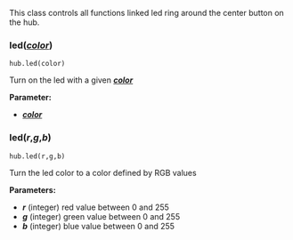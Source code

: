 
This class controls all functions linked led ring around the center button on the hub.

### led([___color___](data_types.md#color))
```
hub.led(color)
```
Turn on the led with a given [___color___](data_types.md#color)

__Parameter:__

* [___color___](data_types.md#color)

### led(___r___,___g___,___b___)
``` 
hub.led(r,g,b)
```

Turn the led color to a color defined by RGB values

__Parameters:__  

*  ___r___ (integer) red value between 0 and 255
*  ___g___ (integer) green value between 0 and 255
*  ___b___ (integer) blue value between 0 and 255


 

